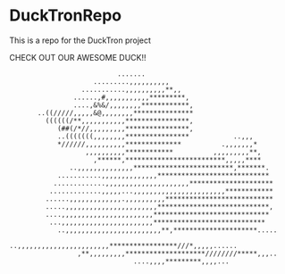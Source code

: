 # DuckTronRepo
This is a repo for the DuckTron project

CHECK OUT OUR AWESOME DUCK!!


                                                                                
                                                                                
                                                                                
                                                                                
                               .......                                          
                         .........,,,,,,,,,,                                    
                      ...........,,,,,,,,,,**,,                                 
                    ......,#,,,,,,,,,,,*********,                               
                    ....,&%&/,,,,,,,,************,                              
           ..((/////,,,,,&@,,,,,,,,***************                              
             ((((((/**,,,,,,,,,,,****************,                              
                (##(/*//,,,,,,,,,****************,                              
                ..(((((((,,,,,,,,****************           ..,,,               
                *//////,,,,,,,,,,**************          .,,,,,,,*              
                       ,,,,,,,,,,************          ,,,,,,,,,**,             
                         ,******,*************************,,,,,****             
                   ..,,,,,,,,,,,,,,*************************,*******.           
                ...........,,,,,,,,,,,,,,****************************           
               .............,,,,,,,,,,,,,,,,,,,,,*********************          
              .............,,,,,...,,,,,,,,,,,,,,,,,,,,,,,************          
             ......,,,,,,,,,,,,,.,,,,,,,,,,***************************          
             .....,,,,,,,,,,,,,,,,,,,,,,,****************************,          
             ....,,,,,,,,,,,,,,,,,,,,,,,*****************************           
              ...,,,,,,,,,,,,,,,,,,,,,,,****************************            
                ..,,,,,,,,,,,,,,,,,,,,,,,,**,*********************.....         
                  ..,,,,,,,,,,,,,,,,,,,,,,,*****************///*,,,,,......     
                     ,**,,,,,,,,,********************////////*****,,,..         
                                   ....,,,,*********,,,,...                     
                                                                                
                                                                                
                                                                                
                                                                                
